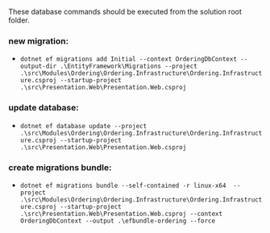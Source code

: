﻿These database commands should be executed from the solution root folder.

### new migration: 
- `dotnet ef migrations add Initial --context OrderingDbContext --output-dir .\EntityFramework\Migrations --project .\src\Modules\Ordering\Ordering.Infrastructure\Ordering.Infrastructure.csproj --startup-project .\src\Presentation.Web\Presentation.Web.csproj`

### update database: 
- `dotnet ef database update --project .\src\Modules\Ordering\Ordering.Infrastructure\Ordering.Infrastructure.csproj --startup-project .\src\Presentation.Web\Presentation.Web.csproj`

### create migrations bundle:

- `dotnet ef migrations bundle --self-contained -r linux-x64  --project .\src\Modules\Ordering\Ordering.Infrastructure\Ordering.Infrastructure.csproj --startup-project .\src\Presentation.Web\Presentation.Web.csproj --context OrderingDbContext --output .\efbundle-ordering --force`